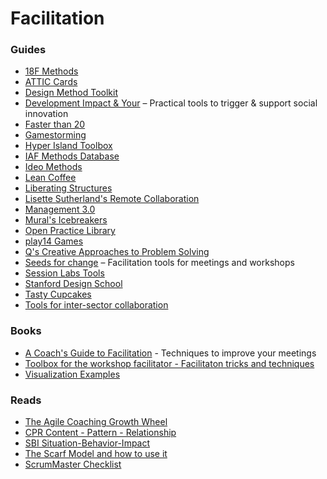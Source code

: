 # Facilitation
### Guides
- [18F Methods](https://methods.18f.gov/)
- [ATTIC Cards](https://attic.bcpsqc.ca/cards/)
- [Design Method Toolkit](https://toolkits.dss.cloud/design/)
- [Development Impact & Your](https://diytoolkit.org/tools/) – Practical tools to trigger & support social innovation
- [Faster than 20](https://fasterthan20.com/)
- [Gamestorming](https://gamestorming.com/)
- [Hyper Island Toolbox](https://toolbox.hyperisland.com/)
- [IAF Methods Database](https://www.sessionlab.com/library/iafmethods)
- [Ideo Methods](http://www.designkit.org/methods)
- [Lean Coffee](http://leancoffee.org/)
- [Liberating Structures](http://www.liberatingstructures.com/ls/)
- [Lisette Sutherland's Remote Collaboration](https://www.collaborationsuperpowers.com/remote-resources/)
- [Management 3.0](https://management30.com/practice/)
- [Mural's Icebreakers](https://www.mural.co/blog/online-warm-ups-energizers)
- [Open Practice Library](https://openpracticelibrary.com/)
- [play14 Games](https://play14.org/games/)
- [Q's Creative Approaches to Problem Solving](https://s20056.pcdn.co/wp-content/uploads/2017/08/Q-community-CAPS-toolkit-2017.pdf)
- [Seeds for change](https://seedsforchange.org.uk/tools.pdf) – Facilitation tools for meetings and workshops
- [Session Labs Tools](https://www.sessionlab.com/library)
- [Stanford Design School](https://dschool.stanford.edu/resources/)
- [Tasty Cupcakes](https://www.tastycupcakes.org/)
- [Tools for inter-sector collaboration](https://intersector.com/toolkit/)

### Books
- [A Coach's Guide to Facilitation](https://leanpub.com/facilitation/read) - Techniques to improve your meetings
- [Toolbox for the workshop facilitator - Facilitaton tricks and techniques](https://docs.google.com/presentation/d/1IMXozj-GgyX8rywJl2XoMW0R6xszGnSG8mTljOTvU7A/edit#slide=id.g9a3dc90cb_217_86)
- [Visualization Examples](https://visualizationexamples.com/)

### Reads
- [The Agile Coaching Growth Wheel](https://resources.scrumalliance.org/Article/agile-coaching-growth-wheel)
- [CPR Content - Pattern - Relationship](https://www.coaching4growth.co.nz/blog/2015/4/10/content-pattern-relationship)
- [SBI Situation-Behavior-Impact](https://www.ccl.org/articles/leading-effectively-articles/closing-the-gap-between-intent-vs-impact-sbii/#:~:text=The%20Situation%2DBehavior%2DImpact%20method,holding%20talent%20conversations%20with%20employees.)
- [The Scarf Model and how to use it](https://thecollaborationlab.com/blog/the-scarf-model-and-how-to-use-it)
- [ScrumMaster Checklist](https://scrummasterchecklist.org)